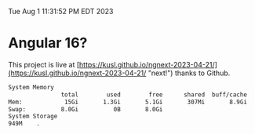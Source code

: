 Tue Aug  1 11:31:52 PM EDT 2023

# Angular 16?


This project is live at [https://kusl.github.io/ngnext-2023-04-21/](https://kusl.github.io/ngnext-2023-04-21/ "next!") thanks to Github.

```bash
System Memory
               total        used        free      shared  buff/cache   available
Mem:            15Gi       1.3Gi       5.1Gi       307Mi       8.9Gi        13Gi
Swap:          8.0Gi          0B       8.0Gi
System Storage
949M	.
```
```bash
